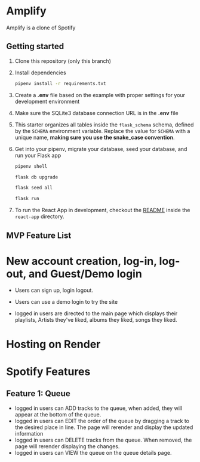 # Amplify

Amplify is a clone of Spotify

## Getting started
1. Clone this repository (only this branch)

2. Install dependencies

      ```bash
      pipenv install -r requirements.txt
      ```

3. Create a **.env** file based on the example with proper settings for your
   development environment

4. Make sure the SQLite3 database connection URL is in the **.env** file

5. This starter organizes all tables inside the `flask_schema` schema, defined
   by the `SCHEMA` environment variable.  Replace the value for
   `SCHEMA` with a unique name, **making sure you use the snake_case
   convention**.

6. Get into your pipenv, migrate your database, seed your database, and run your Flask app

   ```bash
   pipenv shell
   ```

   ```bash
   flask db upgrade
   ```

   ```bash
   flask seed all
   ```

   ```bash
   flask run
   ```

7. To run the React App in development, checkout the [README](./react-app/README.md) inside the `react-app` directory.


## MVP Feature List

# New account creation, log-in, log-out, and Guest/Demo login
* Users can sign up, login logout.
* Users can use a demo login to try the site

* logged in users are directed to the main page which displays their playlists,
Artists they've liked, albums they liked, songs they liked.

# Hosting on Render

# Spotify Features
## Feature 1: Queue
* logged in users can ADD tracks to the queue, when added, they will appear at the bottom of the queue.
* logged in users can EDIT the order of the queue by dragging a track to the desired place in line.  The page will rerender and display the updated information
* logged in users can DELETE tracks from the queue.  When removed, the page will rerender displaying the changes.
* logged in users can VIEW the queue on the queue details page.
